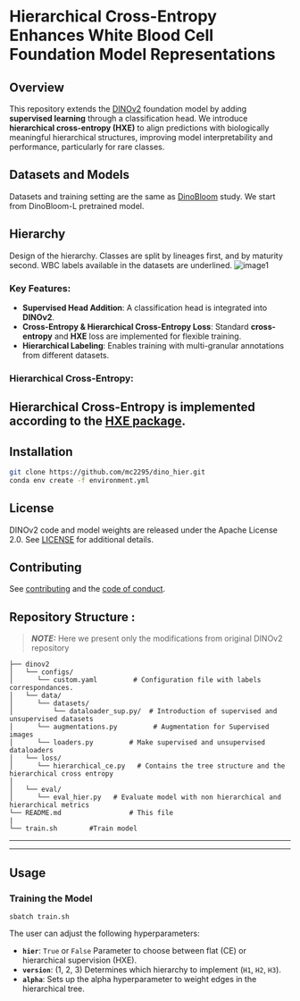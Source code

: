 # Hierarchical Cross-Entropy Enhances White Blood Cell Foundation Model Representations

## Overview
This repository extends the [DINOv2](https://github.com/facebookresearch/dinov2) foundation model by adding **supervised learning** through a classification head. We introduce **hierarchical cross-entropy (HXE)** to align predictions with biologically meaningful hierarchical structures, improving model interpretability and performance, particularly for rare classes.

## Datasets and Models
Datasets and training setting are the same as [DinoBloom](https://github.com/marrlab/DinoBloom) study. We start from DinoBloom-L pretrained model.

## Hierarchy

Design of the hierarchy. Classes are split by lineages first, and by maturity second. WBC labels available in the datasets are underlined.
![image1](https://github.com/user-attachments/assets/3c6ec692-73fa-4eb7-b95d-bc0e93c9e16e)


### Key Features:
- **Supervised Head Addition**: A classification head is integrated into **DINOv2**.
- **Cross-Entropy & Hierarchical Cross-Entropy Loss**: Standard **cross-entropy** and **HXE** loss are implemented for flexible training.
- **Hierarchical Labeling**: Enables training with multi-granular annotations from different datasets.

### Hierarchical Cross-Entropy:

Hierarchical Cross-Entropy is implemented according to the [HXE package](https://github.com/fiveai/making-better-mistakes/blob/master/README.md).
---
## Installation
```bash
git clone https://github.com/mc2295/dino_hier.git
conda env create -f environment.yml
```
## License

DINOv2 code and model weights are released under the Apache License 2.0. See [LICENSE](LICENSE) for additional details.

## Contributing

See [contributing](CONTRIBUTING.md) and the [code of conduct](CODE_OF_CONDUCT.md).


## Repository Structure : 

> **_NOTE:_** Here we present only the modifications from original DINOv2 repository 


```
├── dinov2
│   └── configs/
│      └── custom.yaml         # Configuration file with labels correspondances.
│   └── data/
│      └── datasets/
│          └── dataloader_sup.py/  # Introduction of supervised and unsupervised datasets  
│      └── augmentations.py         # Augmentation for Supervised images
│      └── loaders.py         # Make supervised and unsupervised dataloaders
│   └── loss/
│      └── hierarchical_ce.py   # Contains the tree structure and the hierarchical cross entropy
│
│   └── eval/
│      └── eval_hier.py   # Evaluate model with non hierarchical and hierarchical metrics
└── README.md                 # This file
|
└── train.sh        #Train model
```

---

---
## Usage
### Training the Model
```
sbatch train.sh
```
The user can adjust the following hyperparameters:

- **`hier`**: `True` or `False` Parameter to choose between flat (CE) or hierarchical supervision (HXE).
- **`version`**: (1, 2, 3) Determines which hierarchy to implement (`H1`, `H2`, `H3`).
- **`alpha`**: Sets up the alpha hyperparameter to weight edges in the hierarchical tree.

